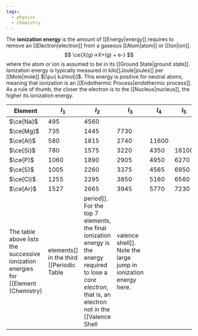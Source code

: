 ```yaml
---
tags:
  - physics
  - chemistry
---
```

The **ionization energy** is the amount of [[Energy|energy]] requires to remove an [[Electron|electron]] from a gaseous [[Atom|atom]] or [[Ion|ion]].
$$
\ce{X(g)->X+(g) + e-}
$$
where the atom or ion is assumed to be in its [[Ground State|ground state]]. Ionization energy is typically measured in kilo[[Joule|joules]] per [[Mole|mole]] $[\pu{ kJ/mol}]$. This energy is positive for neutral atoms, meaning that ionization is an [[Endothermic Process|endothermic process]]. As a rule of thumb, the closer the electron is to the [[Nucleus|nucleus]], the higher its ionization energy.

| Element   | $I_{1}$ | $I_{2}$ | $I_{3}$ | $I_{4}$ | $I_{5}$ | $I_{6}$ | $I_{7}$ |
| --------- | ------- | ------- | ------- | ------- | ------- | ------- | ------- |
| $\ce{Na}$ | $495$   | $4560$  |         |         |         |         |         |
| $\ce{Mg}$ | $735$   | $1445$  | $7730$  |         |         |         |         |
| $\ce{Al}$ | $580$   | $1815$  | $2740$  | $11600$ |         |         |         |
| $\ce{Si}$ | $780$   | $1575$  | $3220$  | $4350$  | $16100$ |         |         |
| $\ce{P}$  | $1060$  | $1890$  | $2905$  | $4950$  | $6270$  | $21200$ |         |
| $\ce{S}$  | $1005$  | $2260$  | $3375$  | $4565$  | $6950$  | $8490$  | $27000$ |
| $\ce{Cl}$ | $1255$  | $2295$  | $3850$  | $5160$  | $6560$  | $9360$  | $11000$ |
| $\ce{Ar}$ | $1527$  | $2665$  | $3945$  | $5770$  | $7230$  | $8780$  | $12000$ |
The table above lists the successive ionization energies for [[Element (Chemistry)|elements]] in the third [[Periodic Table|period]]. For the top 7 elements, the final ionization energy is the energy required to lose a *core electron*, that is, an electron not in the [[Valence Shell|valence shell]]. Note the large jump in ionization energy here. 